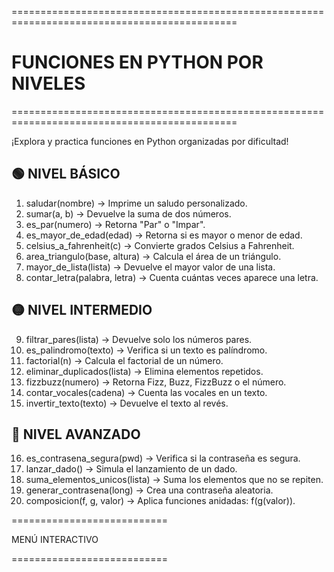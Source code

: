 =============================================================================================

FUNCIONES EN PYTHON POR NIVELES
===============================
=============================================================================================




¡Explora y practica funciones en Python organizadas por dificultad!

🟢 NIVEL BÁSICO
---------------
1. saludar(nombre)                -> Imprime un saludo personalizado.
2. sumar(a, b)                    -> Devuelve la suma de dos números.
3. es_par(numero)                -> Retorna "Par" o "Impar".
4. es_mayor_de_edad(edad)        -> Retorna si es mayor o menor de edad.
5. celsius_a_fahrenheit(c)       -> Convierte grados Celsius a Fahrenheit.
6. area_triangulo(base, altura)  -> Calcula el área de un triángulo.
7. mayor_de_lista(lista)         -> Devuelve el mayor valor de una lista.
8. contar_letra(palabra, letra)  -> Cuenta cuántas veces aparece una letra.

🟡 NIVEL INTERMEDIO
-------------------
9. filtrar_pares(lista)          -> Devuelve solo los números pares.
10. es_palindromo(texto)         -> Verifica si un texto es palíndromo.
11. factorial(n)                 -> Calcula el factorial de un número.
12. eliminar_duplicados(lista)   -> Elimina elementos repetidos.
13. fizzbuzz(numero)             -> Retorna Fizz, Buzz, FizzBuzz o el número.
14. contar_vocales(cadena)       -> Cuenta las vocales en un texto.
15. invertir_texto(texto)        -> Devuelve el texto al revés.

🔴 NIVEL AVANZADO
-----------------
16. es_contrasena_segura(pwd)    -> Verifica si la contraseña es segura.
17. lanzar_dado()                -> Simula el lanzamiento de un dado.
18. suma_elementos_unicos(lista) -> Suma los elementos que no se repiten.
19. generar_contrasena(long)     -> Crea una contraseña aleatoria.
20. composicion(f, g, valor)     -> Aplica funciones anidadas: f(g(valor)).

===========================

MENÚ INTERACTIVO

===========================
